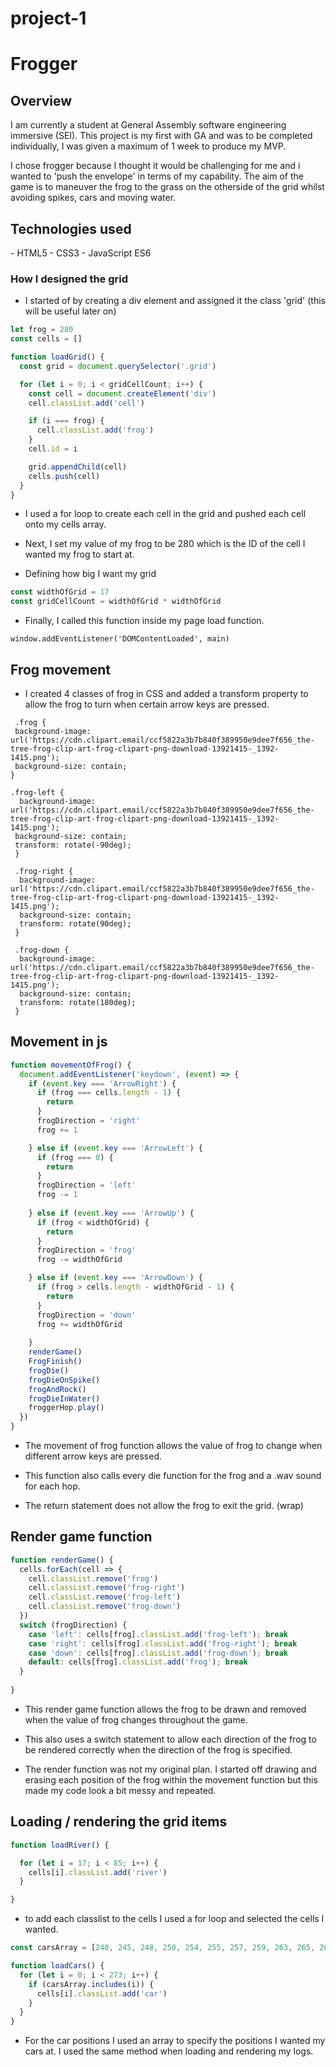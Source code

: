 # project-1

<h1>Frogger</h1>


<h2>Overview </h2>

I am currently a student at General Assembly software engineering immersive (SEI). This project is my first with GA and was to be completed individually, I was given a maximum of 1 week to produce my MVP.

I chose frogger because I thought it would be challenging for me and i wanted to 'push the envelope' in terms of my capability. The aim of the game is to maneuver the frog to the grass on the otherside of the grid whilst avoiding spikes, cars and moving water.

<h2>Technologies used</h2>
- HTML5
- CSS3
- JavaScript ES6


<h3>How I designed the grid</h3>


<div class="grid"></div>

- I started of by creating a div element and assigned it the class 'grid' (this will be useful later on)

```js
let frog = 280
const cells = []

function loadGrid() {
  const grid = document.querySelector('.grid')

  for (let i = 0; i < gridCellCount; i++) {
    const cell = document.createElement('div')
    cell.classList.add('cell')

    if (i === frog) {
      cell.classList.add('frog')
    }
    cell.id = i

    grid.appendChild(cell)
    cells.push(cell)
  }
}
```

- I used a for loop to create each cell in the grid and pushed each cell onto my cells array. 

- Next, I set my value of my frog to be 280 which is the ID of the cell I wanted my frog to start at.

- Defining how big I want my grid

``` js 
const widthOfGrid = 17
const gridCellCount = widthOfGrid * widthOfGrid
```
- Finally, I called this function inside my page load function.

```window.addEventListener('DOMContentLoaded', main)```



## Frog movement 
- I created 4 classes of frog in CSS and added a transform property to allow the frog to turn when certain arrow keys are pressed.


```
 .frog {
 background-image: url('https://cdn.clipart.email/ccf5822a3b7b840f389950e9dee7f656_the-tree-frog-clip-art-frog-clipart-png-download-13921415-_1392-1415.png');
 background-size: contain;
}

.frog-left {
  background-image: url('https://cdn.clipart.email/ccf5822a3b7b840f389950e9dee7f656_the-tree-frog-clip-art-frog-clipart-png-download-13921415-_1392-1415.png');
 background-size: contain;
 transform: rotate(-90deg);
 }

 .frog-right {
  background-image: url('https://cdn.clipart.email/ccf5822a3b7b840f389950e9dee7f656_the-tree-frog-clip-art-frog-clipart-png-download-13921415-_1392-1415.png');
  background-size: contain;
  transform: rotate(90deg);
 }

 .frog-down {
  background-image: url('https://cdn.clipart.email/ccf5822a3b7b840f389950e9dee7f656_the-tree-frog-clip-art-frog-clipart-png-download-13921415-_1392-1415.png');
  background-size: contain;
  transform: rotate(180deg);
 }
```
## Movement in js

``` js 
function movementOfFrog() {
  document.addEventListener('keydown', (event) => {
    if (event.key === 'ArrowRight') {
      if (frog === cells.length - 1) {
        return
      }
      frogDirection = 'right'
      frog += 1

    } else if (event.key === 'ArrowLeft') {
      if (frog === 0) {
        return
      }
      frogDirection = 'left'
      frog -= 1
      
    } else if (event.key === 'ArrowUp') {
      if (frog < widthOfGrid) {
        return
      }
      frogDirection = 'frog'
      frog -= widthOfGrid

    } else if (event.key === 'ArrowDown') {
      if (frog > cells.length - widthOfGrid - 1) {
        return
      }
      frogDirection = 'down'
      frog += widthOfGrid
      
    }
    renderGame()
    FrogFinish()
    frogDie()
    frogDieOnSpike()
    frogAndRock()
    frogDieInWater()
    froggerHop.play()
  })
}
```
- The movement of frog function allows the value of frog to change when different arrow keys are pressed.

- This function also calls every die function for the frog and a .wav sound for each hop.

- The return statement does not allow the frog to exit the grid. (wrap)


## Render game function
``` js 
function renderGame() {
  cells.forEach(cell => {
    cell.classList.remove('frog')
    cell.classList.remove('frog-right')
    cell.classList.remove('frog-left')
    cell.classList.remove('frog-down')
  })
  switch (frogDirection) {
    case 'left': cells[frog].classList.add('frog-left'); break
    case 'right': cells[frog].classList.add('frog-right'); break
    case 'down': cells[frog].classList.add('frog-down'); break
    default: cells[frog].classList.add('frog'); break
  }
  
}
```
- This render game function allows the frog to be drawn and removed when the value of frog changes throughout the game.

- This also uses a switch statement to allow each direction of the frog to be rendered correctly when the direction of the frog is specified.

- The render function was not my original plan. I started off drawing and erasing each position of the frog within the movement function but this made my code look a bit messy and repeated.

## Loading / rendering the grid items
``` js
function loadRiver() {

  for (let i = 17; i < 85; i++) {
    cells[i].classList.add('river')
  }

}
```
- to add each classlist to the cells I used a for loop and selected the cells I wanted. 

``` js 
const carsArray = [240, 245, 248, 250, 254, 255, 257, 259, 263, 265, 269, 238, 234, 233, 230, 227, 226, 224, 220, 218, 215, 213, 210, 206, 203, 200, 199, 196, 194, 190, 188, 186, 184, 180, 176, 175, 173, 170]
```
``` js 
function loadCars() {
  for (let i = 0; i < 273; i++) {
    if (carsArray.includes(i)) {
      cells[i].classList.add('car')
    }
  }
}
```

- For the car positions I used an array to specify the positions I wanted my cars at. I used the same method when loading and rendering my logs.

